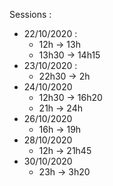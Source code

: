 Sessions :
* 22/10/2020 :
    * 12h -> 13h
    * 13h30 -> 14h15
* 23/10/2020 :
    * 22h30 -> 2h
* 24/10/2020
    * 12h30 -> 16h20
    * 21h -> 24h
* 26/10/2020
    * 16h -> 19h
* 28/10/2020
    * 12h -> 21h45
* 30/10/2020
    * 23h -> 3h20